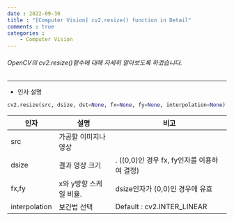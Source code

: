 ```yaml
---
date : 2022-09-30
title : "[Computer Vision] cv2.resize() function in Detail"
comments : true
categories :
    - Computer Vision
---
```


###### OpenCV의 cv2.resize()함수에 대해 자세히 알아보도록 하겠습니다.
---
* 인자 설명

```python
cv2.resize(src, dsize, dst=None, fx=None, fy=None, interpolation=None)
```
|인자|설명|비고|
|---|---|---|
|src|가공할 이미지나 영상|
|dsize|결과 영상 크기|. ((0,0)인 경우 fx, fy인자를 이용하여 결정)|
|fx,fy|x와 y방향 스케일 비율.|dsize인자가 (0,0)인 경우에 유효|
|interpolation|보간법 선택|Default : cv2.INTER_LINEAR|
